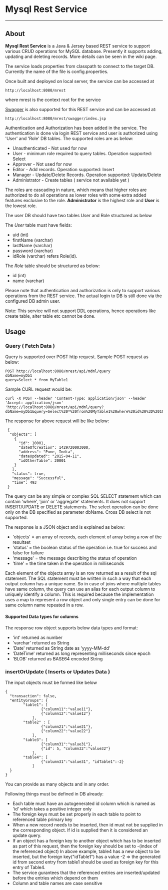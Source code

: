# Mysql Rest Service

---

## About

**Mysql Rest Service** is a Java & Jersey based REST service to support various CRUD operations for MySQL database. Presently it supports adding, updating and deleting records. More details can be seen in the wiki page. 

The service loads properties from classpath to connect to the target DB. Currently the name of the file is config.properties. 

Once built and deployed on local server, the service can be accessed at
````
http://localhost:8080/mrest
````
where mrest is the context root for the service

[Swagger](http://swagger.io/swagger-ui/) is also supported for this REST service and can be accessed at:
````
http://localhost:8080/mrest/swagger/index.jsp
````

Authentication and Authorization has been added in the service. The authentication is done via login REST service and user is authorized using 'User' and 'Role' DB tables.
The supported roles are as below:

  - Unauthenticated - Not used for now
  - User - minimum role required to query tables. Operation supported: Select
  - Approver - Not used for now
  - Editor - Add records. Operation supported: Insert
  - Manager - Update/Delete Records. Operation supported: Update/Delete
  - Administrator - Create tables ( service not available yet )

The roles are cascading in nature, which means that higher roles are authorized to do all operations as lower roles with some extra added features exclusive to the role. **Administrator** is the highest role and **User** is the lowest role.

The user DB should have two tables User and Role structured as below

The *User* table must have fields:
  - uid (int)
  - firstName (varchar)
  - lastName (varchar)
  - password (varchar)
  - idRole (varchar) refers Role(id).

The *Role* table should be structured as below:
  - id (int)
  - name (varchar) 

Please note that authentication and authorization is only to support various operations from the REST service. The actual login to DB is still done via the configured DB admin user.

Note: This service will not support DDL operations, hence operations like create table, alter table etc cannot be done.

## Usage

### Query ( Fetch Data )

Query is supported over POST http request. Sample POST request as below:

```
POST http://localhost:8080/mrest/api/mdml/query
dbName=myDb1
query=Select * from MyTable1
```

Sample CURL request would be:

````
curl -X POST --header 'Content-Type: application/json' --header 'Accept: application/json' 'http://localhost:8080/mrest/api/mdml/query?dbName=myDb1&query=Select%20*%20from%20MyTable1%20where%20id%20%3D%2010001'
````

The response for above request will be like below:
````
 {
  "objects": [
    {      
      "id": 10001,
	  "dateOfCreation": 1429720003000,
      "address": "Pune, India",
      "dateUpdated": "2015-04-11",
      "idOtherTable": 20001
    }
   ],
   "status": true,
   "message": "Successful",
   "time": 493
 }
````

The query can be any simple or complex SQL SELECT statement which can contain 'where', 'join' or 'aggregate' statements. It does not support INSERT/UPDATE or DELETE statements. 
The select operation can be done only on the DB specified as parameter dbName. Cross DB select is not supported.

The response is a JSON object and is explained as below:

  - 'objects' = an array of records, each element of array being a row of the resultset
  - 'status' = the boolean status of the operation i.e. true for success and false for failure
  - 'message' = the message describing the status of operation
  - 'time' = the time taken in the operation in milliseconds

Each element of the objects array is an row returned as a result of the sql statement. The SQL statement must be written in such a way that each output column has a unique name. So in case of joins where multiple tables have same column, the query can use an alias for each output column to uniquely identify a column. This is required because the implementation uses a map to represent a row object and only single entry can be done for same column name repeated in a row.

#### Supported Data types for columns

The response row object supports below data types and format:

  - 'int' returned as number
  - 'varchar' returned as String
  - 'Date' returned as String date as 'yyyy-MM-dd'
  - 'DateTime' returned as long representing milliseconds since epoch
  - 'BLOB' returned as BASE64 encoded String


### insertOrUpdate ( Inserts or Updates Data )

The input objects must be formed like below
````
{
  "transaction": false,
  "entityGroups": {
		"table1": [
				{"column11":"value11"},
				{"column12":"value12"}
			],
		"table2" : [
				{"column21":"value21"},
				{"column22":"value22"}
			],
		"table3": [
				{"column31":"value31"},
				{"id": 5, "column32":"value32"}
			],
		"table4": [
				{"column31":"value31", "idTable1":-2}
			]
  }
}
````

You can provide as many objects and in any order. 

Following things must be defined in DB already:

  - Each table must have an autogenerated id column which is named as 'id' which takes a positive integer only
  - The foreign keys must be set properly in each table to point to referenced table primary key
  - When a new record needs to be inserted, then id must not be supplied in the corresponding object. If id is supplied then it is considered an update query.
  - If an object has a foreign key to another object which has to be inserted as part of this request, then the foreign key should be set to -(index of the referenced object)
		In above example, table4 has a new object to be inserted, but the foreign key("idTable1") has a value -2 => the generated id from second entry from table1 should be used as foreign key for this entry of Table4.
  - The service gurantees that the referenced entries are inserted/updated before the entries which depend on them
  - Column and table names are case sensitive
